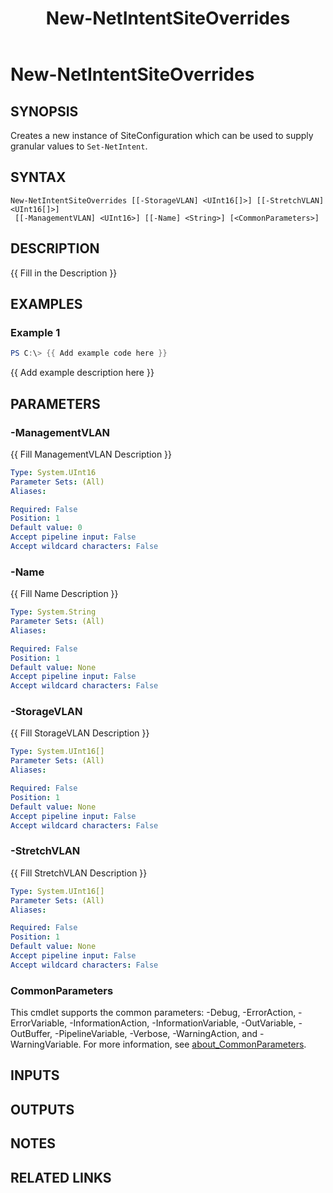 ﻿---
external help file: NetworkAtc-help.xml
Module Name: NetworkATC
ms.date: 02/21/2024
online version: https://learn.microsoft.com/powershell/module/networkatc/new-netintentsiteoverrides?view=windowsserver2025-ps&wt.mc_id=ps-gethelp
schema: 2.0.0
title: New-NetIntentSiteOverrides
---

# New-NetIntentSiteOverrides

## SYNOPSIS

Creates a new instance of SiteConfiguration which can be used to supply granular values to
`Set-NetIntent`.

## SYNTAX

```
New-NetIntentSiteOverrides [[-StorageVLAN] <UInt16[]>] [[-StretchVLAN] <UInt16[]>]
 [[-ManagementVLAN] <UInt16>] [[-Name] <String>] [<CommonParameters>]
```

## DESCRIPTION

{{ Fill in the Description }}

## EXAMPLES

### Example 1

```powershell
PS C:\> {{ Add example code here }}
```

{{ Add example description here }}

## PARAMETERS

### -ManagementVLAN

{{ Fill ManagementVLAN Description }}

```yaml
Type: System.UInt16
Parameter Sets: (All)
Aliases:

Required: False
Position: 1
Default value: 0
Accept pipeline input: False
Accept wildcard characters: False
```

### -Name

{{ Fill Name Description }}

```yaml
Type: System.String
Parameter Sets: (All)
Aliases:

Required: False
Position: 1
Default value: None
Accept pipeline input: False
Accept wildcard characters: False
```

### -StorageVLAN

{{ Fill StorageVLAN Description }}

```yaml
Type: System.UInt16[]
Parameter Sets: (All)
Aliases:

Required: False
Position: 1
Default value: None
Accept pipeline input: False
Accept wildcard characters: False
```

### -StretchVLAN

{{ Fill StretchVLAN Description }}

```yaml
Type: System.UInt16[]
Parameter Sets: (All)
Aliases:

Required: False
Position: 1
Default value: None
Accept pipeline input: False
Accept wildcard characters: False
```

### CommonParameters

This cmdlet supports the common parameters: -Debug, -ErrorAction, -ErrorVariable,
-InformationAction, -InformationVariable, -OutVariable, -OutBuffer, -PipelineVariable, -Verbose,
-WarningAction, and -WarningVariable. For more information, see
[about_CommonParameters](http://go.microsoft.com/fwlink/?LinkID=113216).

## INPUTS

## OUTPUTS

## NOTES

## RELATED LINKS
